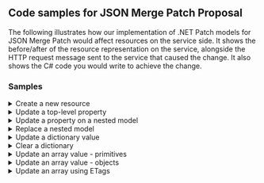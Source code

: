 ## Code samples for JSON Merge Patch Proposal

The following illustrates how our implementation of .NET Patch models for JSON Merge Patch would affect resources on the service side.
It shows the before/after of the resource representation on the service, alongside the HTTP request message sent to the service that caused the change.
It also shows the C# code you would write to achieve the change.

### Samples

<details>
    <summary>Create a new resource</summary>

### header

```mermaid
sequenceDiagram
    participant client
    participant server
    Note left of client: "resource 1"
    client->>server: GET /doc HTTP/1.1    
    Note right of client: "<change>"
    Note right of server: "resource 2"
    server-->>client: HTTP/1.1 200
```

</details>

<details>
    <summary>Update a top-level property</summary>
</details>

<details>
    <summary>Update a property on a nested model</summary>
</details>

<details>
    <summary>Replace a nested model</summary>
</details>

<details>
    <summary>Update a dictionary value</summary>
</details>

<details>
    <summary>Clear a dictionary</summary>
</details>

<details>
    <summary>Update an array value - primitives</summary>
</details>

<details>
    <summary>Update an array value - objects</summary>
</details>

<details>
    <summary>Update an array using ETags</summary>
</details>
